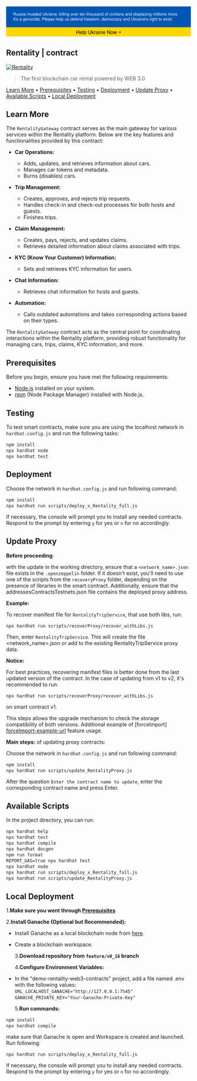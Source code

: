 [![Stand With Ukraine](https://raw.githubusercontent.com/vshymanskyy/StandWithUkraine/main/banner2-direct.svg)](https://vshymanskyy.github.io/StandWithUkraine)

## Rentality | contract

[![Rentality][rentality-image]][rentality-url]

> The first blockchain car rental powered by WEB 3.0

[Learn More](#learn-more) • [Prerequisites](#prerequisites) • [Testing](#testing) • [Deployment](#deployment) • [Update Proxy](#update-proxy) • [Available Scripts](#available-scripts) • [Local Deployment](#local-deployment)

## Learn More <a name="learn-more"></a>

The `RentalityGateway` contract serves as the main gateway for various services within the Rentality platform. Below are the key features and functionalities provided by this contract:

- **Car Operations:**

  - Adds, updates, and retrieves information about cars.
  - Manages car tokens and metadata.
  - Burns (disables) cars.

- **Trip Management:**

  - Creates, approves, and rejects trip requests.
  - Handles check-in and check-out processes for both hosts and guests.
  - Finishes trips.

- **Claim Management:**

  - Creates, pays, rejects, and updates claims.
  - Retrieves detailed information about claims associated with trips.

- **KYC (Know Your Customer) Information:**

  - Sets and retrieves KYC information for users.

- **Chat Information:**

  - Retrieves chat information for hosts and guests.

- **Automation:**
  - Calls outdated automations and takes corresponding actions based on their types.

The `RentalityGateway` contract acts as the central point for coordinating interactions within the Rentality platform, providing robust functionality for managing cars, trips, claims, KYC information, and more.

## Prerequisites <a name="prerequisites"></a>

Before you begin, ensure you have met the following requirements:

- [Node.js](https://nodejs.org/) installed on your system.
- [npm](https://www.npmjs.com/) (Node Package Manager) installed with Node.js.

## Testing <a name="testing"></a>

To test smart contracts, make sure you are using the localhost network in `hardhat.config.js` and run the following
tasks:

```shell
npm install
npx hardhat node
npx hardhat test
```

## Deployment <a name="deployment"></a>

Choose the network in `hardhat.config.js` and run following command:

```shell
npm install
npx hardhat run scripts/deploy_x_Rentality_full.js
```

If necessary, the console will prompt you to install any needed contracts. Respond to the prompt by entering `y` for yes
or `n` for no accordingly.

## Update Proxy <a name="update-proxy"></a>

**Before proceeding**:

with the update in the working directory,
ensure that a `<network_name>.json` file exists in the `.openzeppelin` folder.
If it doesn't exist, you'll need to use one of the scripts from the `recoveryProxy` folder,
depending on the presence of libraries in the smart contract.
Additionally, ensure that the addressesContractsTestnets.json file contains the deployed proxy address.

**Example:**

To recover manifest file for `RentalityTripService`, that use both libs, run:

```shell
npx hardhat run scripts/recoverProxy/recover_withLibs.js
```

Then, enter `RentalityTripService`. This will create the file <network_name>.json or add to the existing RentalityTripService proxy data.

**Notice:**

For best practices, recovering manifest files is better done from the last updated version of the contract.
In the case of updating from v1 to v2, it's recommended to run:

```shell
npx hardhat run scripts/recoverProxy/recover_withLibs.js
```

on smart contract v1.

This steps allows the upgrade mechanism to check the storage compatibility of both versions.
Additional example of [forceImport] [forceImport-example-url] feature usage.

**Main steps:**
of updating proxy contracts:

Choose the network in `hardhat.config.js` and run following command:

```shell
npm install
npx hardhat run scripts/update_RentalityProxy.js
```

After the question `Enter the contract name to update`, enter the corresponding contract name and press Enter.

## Available Scripts <a name="available-scripts"></a>

In the project directory, you can run:

```shell
npx hardhat help
npx hardhat test
npx hardhat compile
npx hardhat docgen
npm run format
REPORT_GAS=true npx hardhat test
npx hardhat node
npx hardhat run scripts/deploy_x_Rentality_full.js
npx hardhat run scripts/update_RentalityProxy.js
```

## Local Deployment <a name="local-deployment"></a>

1.**Make sure you went through [Prerequisites](#prerequisites)**

2.**Install Ganache (Optional but Recommended):**

- Install Ganache as a local blockchain node from [here][ganache-url].

- Create a blockchain workspace.

  3.**Download repository from `feature/v0_16` branch**

  4.**Configure Environment Variables:**

- In the "demo-rentality-web3-contracts" project, add a file named .env with the following values:
  `URL_LOCALHOST_GANACHE="http://127.0.0.1:7545"`
  `GANACHE_PRIVATE_KEY="Your-Ganache-Private-Key"`

  5.**Run commands:**

```shell
npm install
npx hardhat compile
```

make sure that Ganache is open and Workspace is created and launched.
Run following:

```shell
npx hardhat run scripts/deploy_x_Rentality_full.js
```

If necessary, the console will prompt you to install any needed contracts. Respond to the prompt by entering `y` for yes
or `n` for no accordingly.

<!-- Markdown link & img dfn's -->

[rentality-image]: https://demotest.rentality.xyz/_next/image?url=%2F_next%2Fstatic%2Fmedia%2Fred-generic-sport-ca.ac590a69.png&w=1920&q=75
[rentality-url]: https://demotest.rentality.xyz/
[ganache-url]: https://archive.trufflesuite.com/ganache/
[forceImport-example-url]: https://github.com/ericglau/hardhat-deployer/blob/master/scripts/upgrade.js
